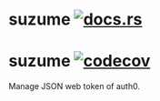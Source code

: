 # suzume [![docs.rs](https://docs.rs/suzume/badge.svg)](https://docs.rs/suzume)
# suzume [![codecov](https://codecov.io/gh/payper-src/suzume/branch/master/graph/badge.svg)](https://codecov.io/gh/payper-src/suzume)


Manage JSON web token of auth0.
